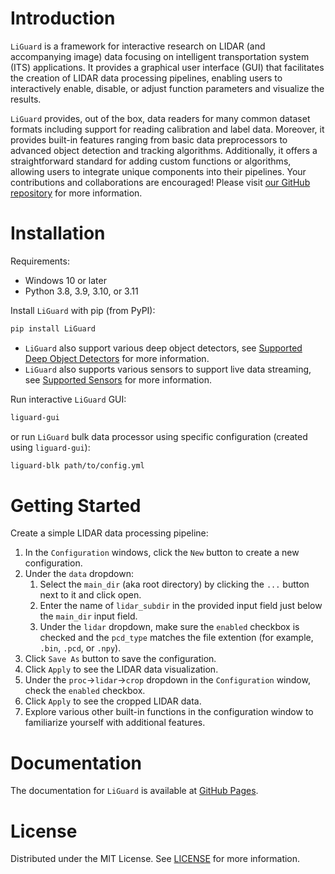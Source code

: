 # Introduction
`LiGuard` is a framework for interactive research on LIDAR (and accompanying image) data focusing on intelligent transportation system (ITS) applications. It provides a graphical user interface (GUI) that facilitates the creation of LIDAR data processing pipelines, enabling users to interactively enable, disable, or adjust function parameters and visualize the results.

`LiGuard` provides, out of the box, data readers for many common dataset formats including support for reading calibration and label data. Moreover, it provides built-in features ranging from basic data preprocessors to advanced object detection and tracking algorithms. Additionally, it offers a straightforward standard for adding custom functions or algorithms, allowing users to integrate unique components into their pipelines. Your contributions and collaborations are encouraged! Please visit [our GitHub repository](https://github.com/m-shahbaz-kharal/LiGuard-GUI) for more information.

# Installation
Requirements:
- Windows 10 or later
- Python 3.8, 3.9, 3.10, or 3.11

Install `LiGuard` with pip (from PyPI):
```bash
pip install LiGuard
```

* `LiGuard` also support various deep object detectors, see [Supported Deep Object Detectors](supported_deep_detectors.md) for more information.
* `LiGuard` also supports various sensors to support live data streaming, see [Supported Sensors](supported_sensors.md) for more information.


Run interactive `LiGuard` GUI:
```bash
liguard-gui
```

or run `LiGuard` bulk data processor using specific configuration (created using `liguard-gui`):
```bash
liguard-blk path/to/config.yml
```

# Getting Started

Create a simple LIDAR data processing pipeline:
1. In the `Configuration` windows, click the `New` button to create a new configuration.
2. Under the `data` dropdown:
    1. Select the `main_dir` (aka root directory) by clicking the `...` button next to it and click open.
    2. Enter the name of `lidar_subdir` in the provided input field just below the `main_dir` input field.
    3. Under the `lidar` dropdown, make sure the `enabled` checkbox is checked and the `pcd_type` matches the file extention (for example, `.bin`, `.pcd`, or `.npy`).
3. Click `Save As` button to save the configuration.
4. Click `Apply` to see the LIDAR data visualization.
5. Under the `proc`->`lidar`->`crop` dropdown in the `Configuration` window, check the `enabled` checkbox.
6. Click `Apply` to see the cropped LIDAR data.
7. Explore various other built-in functions in the configuration window to familiarize yourself with additional features.

# Documentation
The documentation for `LiGuard` is available at [GitHub Pages](https://m-shahbaz-kharal.github.io/LiGuard).

# License
Distributed under the MIT License. See [LICENSE](LICENSE.txt) for more information.